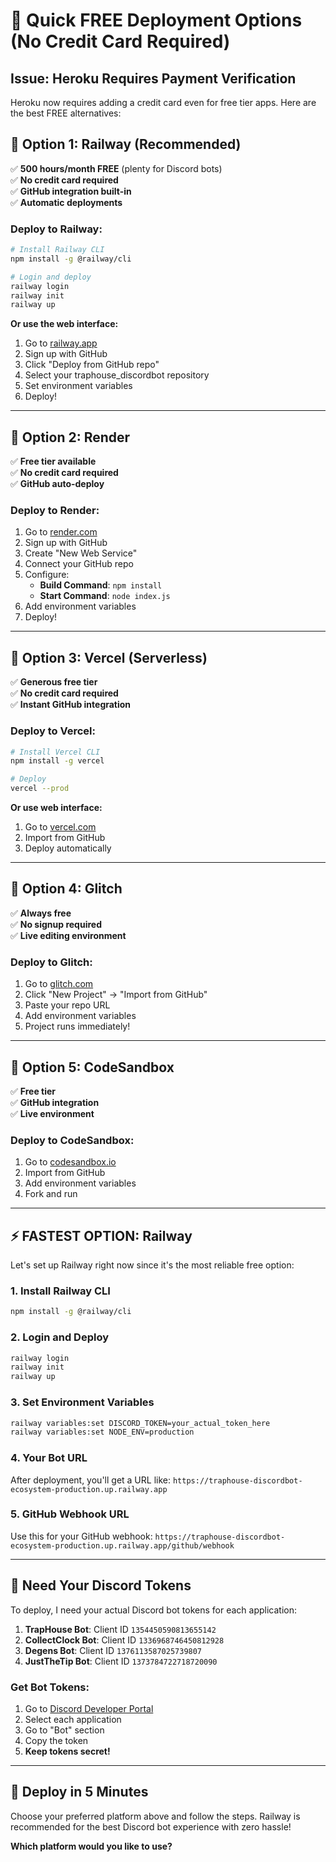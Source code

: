 # 🚀 Quick FREE Deployment Options (No Credit Card Required)

## Issue: Heroku Requires Payment Verification
Heroku now requires adding a credit card even for free tier apps. Here are the best FREE alternatives:

## 🎯 Option 1: Railway (Recommended)
✅ **500 hours/month FREE** (plenty for Discord bots)  
✅ **No credit card required**  
✅ **GitHub integration built-in**  
✅ **Automatic deployments**

### Deploy to Railway:
```bash
# Install Railway CLI
npm install -g @railway/cli

# Login and deploy
railway login
railway init
railway up
```

**Or use the web interface:**
1. Go to [railway.app](https://railway.app)
2. Sign up with GitHub
3. Click "Deploy from GitHub repo"
4. Select your traphouse_discordbot repository
5. Set environment variables
6. Deploy!

---

## 🎯 Option 2: Render
✅ **Free tier available**  
✅ **No credit card required**  
✅ **GitHub auto-deploy**

### Deploy to Render:
1. Go to [render.com](https://render.com)
2. Sign up with GitHub
3. Create "New Web Service"
4. Connect your GitHub repo
5. Configure:
   - **Build Command**: `npm install`
   - **Start Command**: `node index.js`
6. Add environment variables
7. Deploy!

---

## 🎯 Option 3: Vercel (Serverless)
✅ **Generous free tier**  
✅ **No credit card required**  
✅ **Instant GitHub integration**

### Deploy to Vercel:
```bash
# Install Vercel CLI
npm install -g vercel

# Deploy
vercel --prod
```

**Or use web interface:**
1. Go to [vercel.com](https://vercel.com)
2. Import from GitHub
3. Deploy automatically

---

## 🎯 Option 4: Glitch
✅ **Always free**  
✅ **No signup required**  
✅ **Live editing environment**

### Deploy to Glitch:
1. Go to [glitch.com](https://glitch.com)
2. Click "New Project" → "Import from GitHub"
3. Paste your repo URL
4. Add environment variables
5. Project runs immediately!

---

## 🎯 Option 5: CodeSandbox
✅ **Free tier**  
✅ **GitHub integration**  
✅ **Live environment**

### Deploy to CodeSandbox:
1. Go to [codesandbox.io](https://codesandbox.io)
2. Import from GitHub
3. Add environment variables
4. Fork and run

---

## ⚡ FASTEST OPTION: Railway

Let's set up Railway right now since it's the most reliable free option:

### 1. Install Railway CLI
```bash
npm install -g @railway/cli
```

### 2. Login and Deploy
```bash
railway login
railway init
railway up
```

### 3. Set Environment Variables
```bash
railway variables:set DISCORD_TOKEN=your_actual_token_here
railway variables:set NODE_ENV=production
```

### 4. Your Bot URL
After deployment, you'll get a URL like:
`https://traphouse-discordbot-ecosystem-production.up.railway.app`

### 5. GitHub Webhook URL
Use this for your GitHub webhook:
`https://traphouse-discordbot-ecosystem-production.up.railway.app/github/webhook`

---

## 🔧 Need Your Discord Tokens

To deploy, I need your actual Discord bot tokens for each application:

1. **TrapHouse Bot**: Client ID `1354450590813655142`
2. **CollectClock Bot**: Client ID `1336968746450812928`  
3. **Degens Bot**: Client ID `1376113587025739807`
4. **JustTheTip Bot**: Client ID `1373784722718720090`

### Get Bot Tokens:
1. Go to [Discord Developer Portal](https://discord.com/developers/applications)
2. Select each application
3. Go to "Bot" section
4. Copy the token
5. **Keep tokens secret!**

---

## 🚀 Deploy in 5 Minutes

Choose your preferred platform above and follow the steps. Railway is recommended for the best Discord bot experience with zero hassle!

**Which platform would you like to use?**
